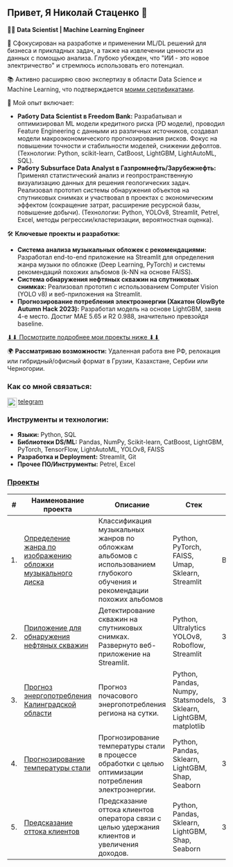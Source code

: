 ## Привет, Я Николай Стаценко 👋

👨‍💻 **Data Scientist | Machine Learning Engineer**

🚀 Сфокусирован на разработке и применении ML/DL решений для бизнеса и прикладных задач, а также на извлечении ценности из данных с помощью анализа. Глубоко убежден, что "ИИ - это новое электричество" и стремлюсь использовать его потенциал.

📚 Активно расширяю свою экспертизу в области Data Science и Machine Learning, что подтверждается [моими сертификатами](https://drive.google.com/drive/folders/1wb1PHOdPDOg4V4RoB-mqDSCkgA_jYGlb?usp=sharing).

💼 Мой опыт включает:
*   **Работу Data Scientist в Freedom Bank:** Разрабатывал и оптимизировал ML модели кредитного риска (PD модели), проводил Feature Engineering с данными из различных источников, создавал модели макроэкономического прогнозирования рисков. Фокус на повышении точности и стабильности моделей, снижении дефолтов. (Технологии: Python, scikit-learn, CatBoost, LightGBM, LightAutoML, SQL).
*   **Работу Subsurface Data Analyst в Газпромнефть/Зарубежнефть:** Применял статистический анализ и геопространственную визуализацию данных для решения геологических задач. Реализовал прототип системы обнаружения объектов на спутниковых снимках и участвовал в проектах с экономическим эффектом (сокращение затрат, расширение ресурсной базы, повышение добычи). (Технологии: Python, YOLOv8, Streamlit, Petrel, Excel, методы регрессии/кластеризации, вероятностная оценка).

🛠️ **Ключевые проекты и разработки:**

*   **Система анализа музыкальных обложек с рекомендациями:** Разработал end-to-end приложение на Streamlit для определения жанра музыки по обложке (Deep Learning, PyTorch) и системы рекомендаций похожих альбомов (k-NN на основе FAISS).
*   **Система обнаружения нефтяных скважин на спутниковых снимках:** Реализовал прототип с использованием Computer Vision (YOLO v8) и веб-приложения на Streamlit.
*   **Прогнозирование потребления электроэнергии (Хакатон GlowByte Autumn Hack 2023):** Разработал модель на основе LightGBM, заняв 4-е место. Достиг MAE 5.65 и R2 0.988, значительно превзойдя baseline.

[⬇⬇ Посмотрите подробнее мои проекты ниже ⬇⬇](https://github.com/statsenko-na#проекты)

🌍 **Рассматриваю возможности:** Удаленная работа вне РФ, релокация или гибридный/офисный формат в Грузии, Казахстане, Сербии или Черногории.

### Как со мной связаться:
<a href="https://t.me/statsenko"><img align="left" alt="statsenko | Telegram" width="22px" src="https://upload.wikimedia.org/wikipedia/commons/8/82/Telegram_logo.svg" /></a> [telegram](https://t.me/statsenko)

### Инструменты и технологии:

*   **Языки:** Python, SQL
*   **Библиотеки DS/ML:** Pandas, NumPy, Scikit-learn, CatBoost, LightGBM, PyTorch, TensorFlow, LightAutoML, YOLOv8, FAISS
*   **Разработка и Deployment:** Streamlit, Git
*   **Прочее ПО/Инструменты:** Petrel, Excel

### [Проекты](https://github.com/statsenko-na/Projects)

| #    | Наименование проекта                | Описание                                                     | Стек                                                         | Статус     |
| ---- | ------------------------------------------------------------ | ------------------------------------------------------------ | ------------------------------------------------------------ |------------|
| 1.   | [Определение жанра по изображению обложки музыкального диска](https://github.com/statsenko-na/Projects/tree/main/album-cover-genre-classifier) | Классификация музыкальных жанров по обложкам альбомов с использованием глубокого обучения и рекомендации похожих альбомов| Python, PyTorch, FAISS, Umap, Sklearn, Streamlit                 | В работе   |
| 2.   | [Приложение для обнаружения нефтяных скважин](https://github.com/statsenko-na/well-detector-yolov8) | Детектирование скважин на спутниковых снимках. Развернуто веб-приложение на Streamlit. | Python, Ultralytics YOLOv8, Roboflow, Streamlit  | Заморожен  |
| 3.   | [Прогноз энергопотребления Калинградской области](https://github.com/statsenko-na/Projects/tree/main/Kaliningrad%20energy) | Прогноз почасового энергопотребления региона на сутки. | Python, Pandas, Numpy, Statsmodels, Sklearn, LightGBM, matplotlib | Завершено |
| 4.   | [Прогнозирование температуры стали](https://github.com/statsenko-na/Projects/tree/main/Steel%20temperature) | Прогнозирование температуры стали в процессе обработки с целью оптимизации потребления электроэнергии.  | Python, Pandas, Sklearn, LightGBM, Shap, Seaborn | Завершено |
| 5.   | [Предсказание оттока клиентов](https://github.com/statsenko-na/Projects/tree/main/Churn%20rate)| Предсказание оттока клиентов оператора связи с целью удержания клиентов и увеличения доходов.            | Python, Pandas, Sklearn, LightGBM, Shap, Seaborn | Завершено |


<!--
**statsenko-na/statsenko-na** is a ✨ _special_ ✨ repository because its `README.md` (this file) appears on your GitHub profile.

Here are some ideas to get you started:

- 🔭 I’m currently working on ...
- 🌱 I’m currently learning ...
- 👯 I’m looking to collaborate on ...
- 🤔 I’m looking for help with ...
- 💬 Ask me about ...
- 📫 How to reach me: ...
- 😄 Pronouns: ...
- ⚡ Fun fact: ...
-->
